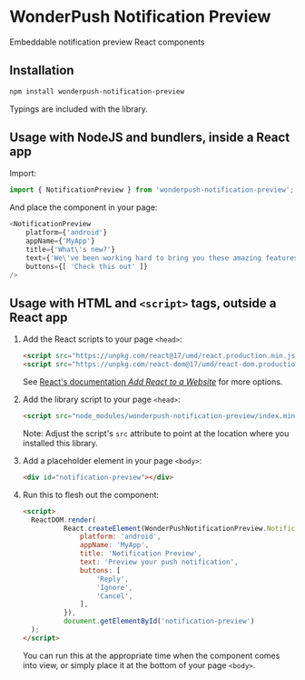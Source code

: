 # WonderPush Notification Preview

Embeddable notification preview React components

## Installation

```sh
npm install wonderpush-notification-preview
```

Typings are included with the library.

## Usage with NodeJS and bundlers, inside a React app

Import:

```js
import { NotificationPreview } from 'wonderpush-notification-preview';
```

And place the component in your page:

```js
<NotificationPreview
    platform={'android'}
    appName={'MyApp'}
    title={'What\'s new?'}
    text={'We\'ve been working hard to bring you these amazing features!'}
    buttons={[ 'Check this out' ]}
/>
```

## Usage with HTML and `<script>` tags, outside a React app

1. Add the React scripts to your page `<head>`:

    ```html
    <script src="https://unpkg.com/react@17/umd/react.production.min.js" crossorigin></script>
    <script src="https://unpkg.com/react-dom@17/umd/react-dom.production.js" crossorigin></script>
    ```

    See [React's documentation _Add React to a Website_](https://reactjs.org/docs/add-react-to-a-website.html)
    for more options.

3. Add the library script to your page `<head>`:

    ```html
    <script src="node_modules/wonderpush-notification-preview/index.min.js"></script>
    ```

    Note: Adjust the script's `src` attribute to point at the location where you installed this library.

4. Add a placeholder element in your page `<body>`:

    ```html
    <div id="notification-preview"></div>
    ```

5. Run this to flesh out the component:

    ```html
    <script>
      ReactDOM.render(
              React.createElement(WonderPushNotificationPreview.NotificationPreview, {
                  platform: 'android',
                  appName: 'MyApp',
                  title: 'Notification Preview',
                  text: 'Preview your push notification',
                  buttons: [
                      'Reply',
                      'Ignore',
                      'Cancel',
                  ],
              }),
              document.getElementById('notification-preview')
      );
    </script>
    ```

    You can run this at the appropriate time when the component comes into view,
    or simply place it at the bottom of your page `<body>`.
